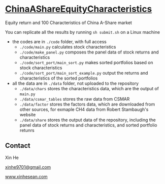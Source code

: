 # [ChinaAShareEquityCharacteristics](https://github.com/Quantactix/ChinaAShareEquityCharacteristics)
Equity return and 100 Characteristics of China A-Share market

You can replicate all the results by running `sh submit.sh` on a Linux machine

- the codes are in `./code` folder, with full access
    - `./code/main.py` calculates stock characteristics
    - `./code/make_panel.py` composes the panel data of stock returns and characteristics
    - `./code/sort_port/main_sort.py` makes sorted portfolios based on stock characteristics
    - `./code/sort_port/main_sort_example.py` output the returns and characteristics of the sorted portfolios
- all the data are in `./data` folder, not uploaded to the repository
    - `./data/chars` stores the characteristics data, which are the output of `main.py`
    - `./data/csmar_tables` stores the raw data from CSMAR
    - `./data/factor` stores the factors data, which are downloaded from other sources, for exmaple CH4 data from Robert Stambaugh's website
    - `./data/share` stores the output data of the repository, including the panel data of stock returns and characteristics, and sorted portfolio retunrs

## Contact

Xin He

xinhe9701@gmail.com

www.xinhesean.com
